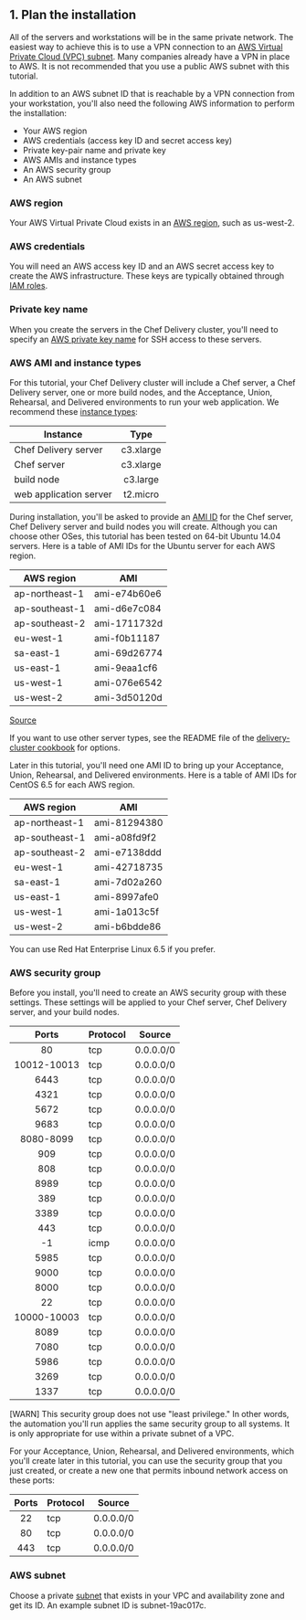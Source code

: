 ## 1. Plan the installation

All of the servers and workstations will be in the same private network. The easiest way to achieve this is to use a VPN connection to an [AWS Virtual Private Cloud (VPC) subnet](http://docs.aws.amazon.com/AWSEC2/latest/UserGuide/get-set-up-for-amazon-ec2.html#create-a-vpc). Many companies already have a VPN in place to AWS. It is not recommended that you use a public AWS subnet with this tutorial.

In addition to an AWS subnet ID that is reachable by a VPN connection from your workstation, you'll also need the following AWS information to perform the installation:

* Your AWS region
* AWS credentials (access key ID and secret access key)
* Private key-pair name and private key
* AWS AMIs and instance types
* An AWS security group
* An AWS subnet

### AWS region

Your AWS Virtual Private Cloud exists in an [AWS region](http://docs.aws.amazon.com/AWSEC2/latest/UserGuide/using-regions-availability-zones.html), such as us-west-2.

### AWS credentials

You will need an AWS access key ID and an AWS secret access key to create the AWS infrastructure. These keys are typically obtained through [IAM roles](http://docs.aws.amazon.com/AWSEC2/latest/UserGuide/UsingIAM.html).

### Private key name

When you create the servers in the Chef Delivery cluster, you'll need to specify an [AWS private key name](http://docs.aws.amazon.com/AWSEC2/latest/UserGuide/ec2-key-pairs.html) for SSH access to these servers.

### AWS AMI and instance types

For this tutorial, your Chef Delivery cluster will include a Chef server, a Chef Delivery server, one or more build nodes, and the Acceptance, Union, Rehearsal, and Delivered environments to run your web application. We recommend these [instance types](http://docs.aws.amazon.com/AWSEC2/latest/UserGuide/instance-types.html):

| Instance               | Type      |
|------------------------|:---------:|
| Chef Delivery server   | c3.xlarge |
| Chef server            | c3.xlarge |
| build node             | c3.large  |
| web application server | t2.micro  |

During installation, you'll be asked to provide an [AMI ID](http://docs.aws.amazon.com/AWSEC2/latest/UserGuide/ec2-instances-and-amis.html
) for the Chef server, Chef Delivery server and build nodes you will create. Although you can choose other OSes, this tutorial has been tested on 64-bit Ubuntu 14.04 servers. Here is a table of AMI IDs for the Ubuntu server for each AWS region.

| AWS region            | AMI          |
|-----------------------|--------------|
| ap-northeast-1        | ami-e74b60e6 |
| ap-southeast-1        | ami-d6e7c084 |
| ap-southeast-2        | ami-1711732d |
| eu-west-1             | ami-f0b11187 |
| sa-east-1             | ami-69d26774 |
| us-east-1             | ami-9eaa1cf6 |
| us-west-1             | ami-076e6542 |
| us-west-2             | ami-3d50120d |

[Source](http://cloud-images.ubuntu.com/releases/14.04/release-20140927/published-ec2-release.txt.orig)

If you want to use other server types, see the README file of the [delivery-cluster cookbook](https://github.com/chef-cookbooks/delivery-cluster) for options.

Later in this tutorial, you'll need one AMI ID to bring up your Acceptance, Union, Rehearsal, and Delivered environments. Here is a table of AMI IDs for CentOS 6.5 for each AWS region.

| AWS region            | AMI          |
|-----------------------|--------------|
| ap-northeast-1        | ami-81294380 |
| ap-southeast-1        | ami-a08fd9f2 |
| ap-southeast-2        | ami-e7138ddd |
| eu-west-1             | ami-42718735 |
| sa-east-1             | ami-7d02a260 |
| us-east-1             | ami-8997afe0 |
| us-west-1             | ami-1a013c5f |
| us-west-2             | ami-b6bdde86 |

You can use Red Hat Enterprise Linux 6.5 if you prefer.

### AWS security group

Before you install, you'll need to create an AWS security group with these settings. These settings will be applied to your Chef server, Chef Delivery server, and your build nodes.

| Ports       | Protocol | Source    |
|:-----------:|----------|-----------|
| 80          | tcp      | 0.0.0.0/0 |
| 10012-10013 |	tcp      | 0.0.0.0/0 |
| 6443        | tcp      | 0.0.0.0/0 |
| 4321        | tcp      | 0.0.0.0/0 |
| 5672        | tcp      | 0.0.0.0/0 |
| 9683        | tcp      | 0.0.0.0/0 |
| 8080-8099   | tcp      | 0.0.0.0/0 |
| 909         | tcp      | 0.0.0.0/0 |
| 808         | tcp      | 0.0.0.0/0 |
| 8989        | tcp      | 0.0.0.0/0 |
| 389         |	tcp      | 0.0.0.0/0 |
| 3389        | tcp      | 0.0.0.0/0 |
| 443         |	tcp      | 0.0.0.0/0 |
| -1          |	icmp     | 0.0.0.0/0 |
| 5985        | tcp      | 0.0.0.0/0 |
| 9000        | tcp      | 0.0.0.0/0 |
| 8000        | tcp      | 0.0.0.0/0 |
| 22          |	tcp      | 0.0.0.0/0 |
| 10000-10003 | tcp      | 0.0.0.0/0 |
| 8089        | tcp      | 0.0.0.0/0 |
| 7080        | tcp      | 0.0.0.0/0 |
| 5986        | tcp      | 0.0.0.0/0 |
| 3269        | tcp      | 0.0.0.0/0 |
| 1337        | tcp      | 0.0.0.0/0 |

[WARN] This security group does not use "least privilege." In other words, the automation you'll run applies the same security group to all systems. It is only appropriate for use within a private subnet of a VPC.

For your Acceptance, Union, Rehearsal, and Delivered environments, which you'll create later in this tutorial, you can use the security group that you just created, or create a new one that permits inbound network access on these ports:

| Ports       | Protocol | Source    |
|:-----------:|----------|-----------|
| 22          |	tcp      | 0.0.0.0/0 |
| 80          | tcp      | 0.0.0.0/0 |
| 443         |	tcp      | 0.0.0.0/0 |

### AWS subnet

Choose a private [subnet](http://docs.aws.amazon.com/AmazonVPC/latest/UserGuide/VPC_Subnets.html) that exists in your VPC and availability zone and get its ID. An example subnet ID is subnet-19ac017c.
